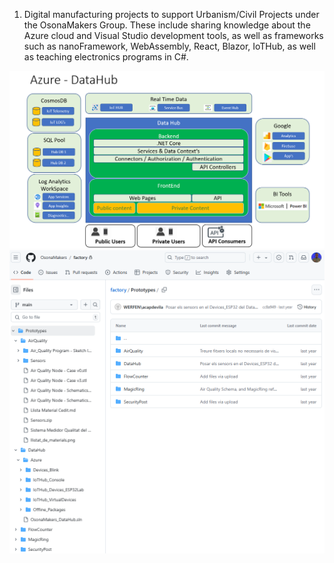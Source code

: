 1) Digital manufacturing projects to support Urbanism/Civil Projects under the OsonaMakers Group. These include sharing knowledge about the Azure cloud and Visual Studio development tools, as well as frameworks such as nanoFramework, WebAssembly, React, Blazor, IoTHub, as well as teaching electronics programs in C#.

![image](/_3_Azure_Datahub/images/Azure_DataHub_draft.png)
![image](/_3_Azure_Datahub/images/Git_Factory.bmp)